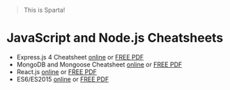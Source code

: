 > This is Sparta!

# JavaScript and Node.js Cheatsheets

* Express.js 4 Cheatsheet [online](https://github.com/azat-co/cheatsheets/tree/master/express4) or [FREE PDF](https://node.university/p/library)
* MongoDB and Mongoose Cheatsheet [online](https://github.com/azat-co/cheatsheets/tree/master/mongodb-mongoose) or [FREE PDF](https://node.university/p/library)
* React.js [online](https://github.com/azat-co/cheatsheets/tree/master/react) or [FREE PDF](https://node.university/p/library)
* ES6/ES2015 [online](https://github.com/azat-co/cheatsheets/tree/master/es6) or [FREE PDF](https://node.university/p/library)
